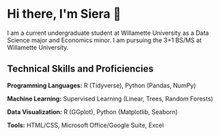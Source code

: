 # Hi there, I'm Siera 👋

I am a current undergraduate student at Willamette University as a Data Science major and Economics minor. I am pursuing the 3+1 BS/MS at Willamette University. 

## Technical Skills and Proficiencies
**Programming Languages:** R (Tidyverse), Python (Pandas, NumPy)

**Machine Learning:** Supervised Learning (Linear, Trees, Random Forests)

**Data Visualization:** R (GGplot), Python (Matplotlib, Seaborn)

**Tools:** HTML/CSS, Microsoft Office/Google Suite, Excel





<!--
**sierae12/sierae12** is a ✨ _special_ ✨ repository because its `README.md` (this file) appears on your GitHub profile.

Here are some ideas to get you started:

- 🔭 I’m currently working on ...
- 🌱 I’m currently learning ...
- 👯 I’m looking to collaborate on ...
- 🤔 I’m looking for help with ...
- 💬 Ask me about ...
- 📫 How to reach me: ...
- 😄 Pronouns: ...
- ⚡ Fun fact: ...
-->
